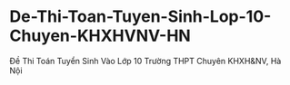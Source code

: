 # De-Thi-Toan-Tuyen-Sinh-Lop-10-Chuyen-KHXHVNV-HN
Đề Thi Toán Tuyển Sinh Vào Lớp 10 Trường THPT Chuyên KHXH&amp;NV, Hà Nội

